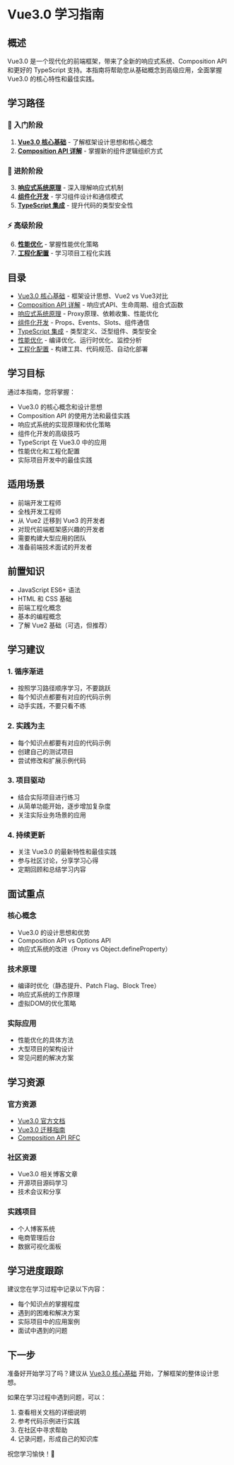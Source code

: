 # Vue3.0 学习指南

## 概述
Vue3.0 是一个现代化的前端框架，带来了全新的响应式系统、Composition API 和更好的 TypeScript 支持。本指南将帮助您从基础概念到高级应用，全面掌握 Vue3.0 的核心特性和最佳实践。

## 学习路径

### 🚀 入门阶段
1. **[Vue3.0 核心基础](./basics.md)** - 了解框架设计思想和核心概念
2. **[Composition API 详解](./composition-api.md)** - 掌握新的组件逻辑组织方式

### 🔧 进阶阶段  
3. **[响应式系统原理](./reactivity.md)** - 深入理解响应式机制
4. **[组件化开发](./components.md)** - 学习组件设计和通信模式
5. **[TypeScript 集成](./typescript.md)** - 提升代码的类型安全性

### ⚡ 高级阶段
6. **[性能优化](./performance.md)** - 掌握性能优化策略
7. **[工程化配置](./engineering.md)** - 学习项目工程化实践

## 目录
- [Vue3.0 核心基础](./basics.md) - 框架设计思想、Vue2 vs Vue3对比
- [Composition API 详解](./composition-api.md) - 响应式API、生命周期、组合式函数
- [响应式系统原理](./reactivity.md) - Proxy原理、依赖收集、性能优化
- [组件化开发](./components.md) - Props、Events、Slots、组件通信
- [TypeScript 集成](./typescript.md) - 类型定义、泛型组件、类型安全
- [性能优化](./performance.md) - 编译优化、运行时优化、监控分析
- [工程化配置](./engineering.md) - 构建工具、代码规范、自动化部署

## 学习目标
通过本指南，您将掌握：
- Vue3.0 的核心概念和设计思想
- Composition API 的使用方法和最佳实践
- 响应式系统的实现原理和优化策略
- 组件化开发的高级技巧
- TypeScript 在 Vue3.0 中的应用
- 性能优化和工程化配置
- 实际项目开发中的最佳实践

## 适用场景
- 前端开发工程师
- 全栈开发工程师
- 从 Vue2 迁移到 Vue3 的开发者
- 对现代前端框架感兴趣的开发者
- 需要构建大型应用的团队
- 准备前端技术面试的开发者

## 前置知识
- JavaScript ES6+ 语法
- HTML 和 CSS 基础
- 前端工程化概念
- 基本的编程概念
- 了解 Vue2 基础（可选，但推荐）

## 学习建议

### 1. **循序渐进**
- 按照学习路径顺序学习，不要跳跃
- 每个知识点都要有对应的代码示例
- 动手实践，不要只看不练

### 2. **实践为主**
- 每个知识点都要有对应的代码示例
- 创建自己的测试项目
- 尝试修改和扩展示例代码

### 3. **项目驱动**
- 结合实际项目进行练习
- 从简单功能开始，逐步增加复杂度
- 关注实际业务场景的应用

### 4. **持续更新**
- 关注 Vue3.0 的最新特性和最佳实践
- 参与社区讨论，分享学习心得
- 定期回顾和总结学习内容

## 面试重点

### 核心概念
- Vue3.0 的设计思想和优势
- Composition API vs Options API
- 响应式系统的改进（Proxy vs Object.defineProperty）

### 技术原理
- 编译时优化（静态提升、Patch Flag、Block Tree）
- 响应式系统的工作原理
- 虚拟DOM的优化策略

### 实际应用
- 性能优化的具体方法
- 大型项目的架构设计
- 常见问题的解决方案

## 学习资源

### 官方资源
- [Vue3.0 官方文档](https://cn.vuejs.org/)
- [Vue3.0 迁移指南](https://v3-migration.vuejs.org/)
- [Composition API RFC](https://composition-api.vuejs.org/)

### 社区资源
- Vue3.0 相关博客文章
- 开源项目源码学习
- 技术会议和分享

### 实践项目
- 个人博客系统
- 电商管理后台
- 数据可视化面板

## 学习进度跟踪

建议您在学习过程中记录以下内容：
- 每个知识点的掌握程度
- 遇到的困难和解决方案
- 实际项目中的应用案例
- 面试中遇到的问题

## 下一步

准备好开始学习了吗？建议从 [Vue3.0 核心基础](./basics.md) 开始，了解框架的整体设计思想。

如果在学习过程中遇到问题，可以：
1. 查看相关文档的详细说明
2. 参考代码示例进行实践
3. 在社区中寻求帮助
4. 记录问题，形成自己的知识库

祝您学习愉快！🎉 